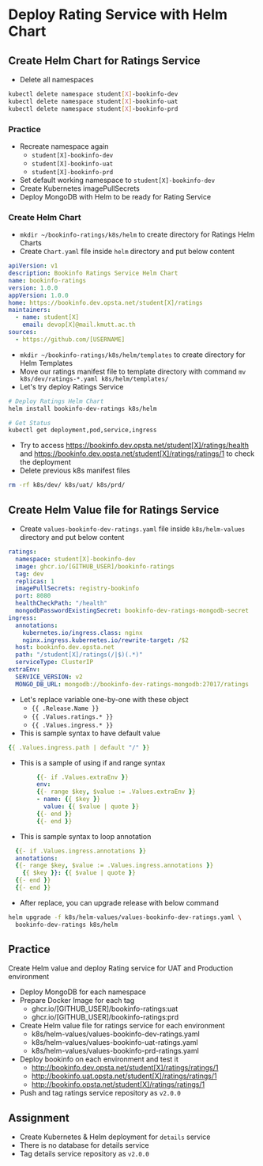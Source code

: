 # Deploy Rating Service with Helm Chart

## Create Helm Chart for Ratings Service

* Delete all namespaces

```bash
kubectl delete namespace student[X]-bookinfo-dev
kubectl delete namespace student[X]-bookinfo-uat
kubectl delete namespace student[X]-bookinfo-prd
```

### Practice

* Recreate namespace again
  * `student[X]-bookinfo-dev`
  * `student[X]-bookinfo-uat`
  * `student[X]-bookinfo-prd`
* Set default working namespace to `student[X]-bookinfo-dev`
* Create Kubernetes imagePullSecrets
* Deploy MongoDB with Helm to be ready for Rating Service

### Create Helm Chart

* `mkdir ~/bookinfo-ratings/k8s/helm` to create directory for Ratings Helm Charts
* Create `Chart.yaml` file inside `helm` directory and put below content

```yaml
apiVersion: v1
description: Bookinfo Ratings Service Helm Chart
name: bookinfo-ratings
version: 1.0.0
appVersion: 1.0.0
home: https://bookinfo.dev.opsta.net/student[X]/ratings
maintainers:
  - name: student[X]
    email: devop[X]@mail.kmutt.ac.th
sources:
  - https://github.com/[USERNAME]
```

* `mkdir ~/bookinfo-ratings/k8s/helm/templates` to create directory for Helm Templates
* Move our ratings manifest file to template directory with command `mv k8s/dev/ratings-*.yaml k8s/helm/templates/`
* Let's try deploy Ratings Service

```bash
# Deploy Ratings Helm Chart
helm install bookinfo-dev-ratings k8s/helm

# Get Status
kubectl get deployment,pod,service,ingress
```

* Try to access <https://bookinfo.dev.opsta.net/student[X]/ratings/health> and <https://bookinfo.dev.opsta.net/student[X]/ratings/ratings/1> to check the deployment
* Delete previous k8s manifest files

```bash
rm -rf k8s/dev/ k8s/uat/ k8s/prd/
```

## Create Helm Value file for Ratings Service

* Create `values-bookinfo-dev-ratings.yaml` file inside `k8s/helm-values` directory and put below content

```yaml
ratings:
  namespace: student[X]-bookinfo-dev
  image: ghcr.io/[GITHUB_USER]/bookinfo-ratings
  tag: dev
  replicas: 1
  imagePullSecrets: registry-bookinfo
  port: 8080
  healthCheckPath: "/health"
  mongodbPasswordExistingSecret: bookinfo-dev-ratings-mongodb-secret
ingress:
  annotations:
    kubernetes.io/ingress.class: nginx
    nginx.ingress.kubernetes.io/rewrite-target: /$2
  host: bookinfo.dev.opsta.net
  path: "/student[X]/ratings(/|$)(.*)"
  serviceType: ClusterIP
extraEnv:
  SERVICE_VERSION: v2
  MONGO_DB_URL: mongodb://bookinfo-dev-ratings-mongodb:27017/ratings
```

* Let's replace variable one-by-one with these object
  * `{{ .Release.Name }}`
  * `{{ .Values.ratings.* }}`
  * `{{ .Values.ingress.* }}`
* This is sample syntax to have default value

```yaml
{{ .Values.ingress.path | default "/" }}
```

* This is a sample of using if and range syntax

```yaml
        {{- if .Values.extraEnv }}
        env:
        {{- range $key, $value := .Values.extraEnv }}
        - name: {{ $key }}
          value: {{ $value | quote }}
        {{- end }}
        {{- end }}
```

* This is sample syntax to loop annotation

```yaml
  {{- if .Values.ingress.annotations }}
  annotations:
  {{- range $key, $value := .Values.ingress.annotations }}
    {{ $key }}: {{ $value | quote }}
  {{- end }}
  {{- end }}
```

* After replace, you can upgrade release with below command

```bash
helm upgrade -f k8s/helm-values/values-bookinfo-dev-ratings.yaml \
  bookinfo-dev-ratings k8s/helm
```

## Practice

Create Helm value and deploy Rating service for UAT and Production environment

* Deploy MongoDB for each namespace
* Prepare Docker Image for each tag
  * ghcr.io/[GITHUB_USER]/bookinfo-ratings:uat
  * ghcr.io/[GITHUB_USER]/bookinfo-ratings:prd
* Create Helm value file for ratings service for each environment
  * k8s/helm-values/values-bookinfo-dev-ratings.yaml
  * k8s/helm-values/values-bookinfo-uat-ratings.yaml
  * k8s/helm-values/values-bookinfo-prd-ratings.yaml
* Deploy bookinfo on each environment and test it
  * <http://bookinfo.dev.opsta.net/student[X]/ratings/ratings/1>
  * <http://bookinfo.uat.opsta.net/student[X]/ratings/ratings/1>
  * <http://bookinfo.opsta.net/student[X]/ratings/ratings/1>
* Push and tag ratings service repository as `v2.0.0`

## Assignment

* Create Kubernetes & Helm deployment for `details` service
* There is no database for details service
* Tag details service repository as `v2.0.0`
